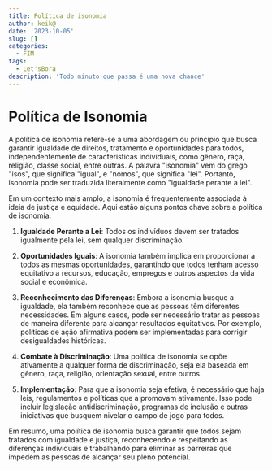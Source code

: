 ```yaml
---
title: Política de isonomia
author: keik@
date: '2023-10-05'
slug: []
categories:
  - FIM
tags:
  - Let'sBora
description: 'Todo minuto que passa é uma nova chance'
---
```


# Política de Isonomia

A política de isonomia refere-se a uma abordagem ou princípio que busca garantir igualdade de direitos, tratamento e oportunidades para todos, independentemente de características individuais, como gênero, raça, religião, classe social, entre outras. A palavra "isonomia" vem do grego "isos", que significa "igual", e "nomos", que significa "lei". Portanto, isonomia pode ser traduzida literalmente como "igualdade perante a lei".

Em um contexto mais amplo, a isonomia é frequentemente associada à ideia de justiça e equidade. Aqui estão alguns pontos chave sobre a política de isonomia:

1. **Igualdade Perante a Lei**: Todos os indivíduos devem ser tratados igualmente pela lei, sem qualquer discriminação.

2. **Oportunidades Iguais**: A isonomia também implica em proporcionar a todos as mesmas oportunidades, garantindo que todos tenham acesso equitativo a recursos, educação, empregos e outros aspectos da vida social e econômica.

3. **Reconhecimento das Diferenças**: Embora a isonomia busque a igualdade, ela também reconhece que as pessoas têm diferentes necessidades. Em alguns casos, pode ser necessário tratar as pessoas de maneira diferente para alcançar resultados equitativos. Por exemplo, políticas de ação afirmativa podem ser implementadas para corrigir desigualdades históricas.

4. **Combate à Discriminação**: Uma política de isonomia se opõe ativamente a qualquer forma de discriminação, seja ela baseada em gênero, raça, religião, orientação sexual, entre outros.

5. **Implementação**: Para que a isonomia seja efetiva, é necessário que haja leis, regulamentos e políticas que a promovam ativamente. Isso pode incluir legislação antidiscriminação, programas de inclusão e outras iniciativas que busquem nivelar o campo de jogo para todos.

Em resumo, uma política de isonomia busca garantir que todos sejam tratados com igualdade e justiça, reconhecendo e respeitando as diferenças individuais e trabalhando para eliminar as barreiras que impedem as pessoas de alcançar seu pleno potencial.